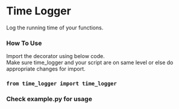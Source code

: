 # Time Logger
Log the running time of your functions.

### How To Use
Import the decorator using below code.\
Make sure time_logger and your script are on same level or else do appropriate changes for import.

### `from time_logger import time_logger`

### Check example.py for usage
